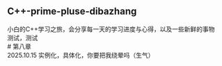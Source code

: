 ## C++-prime-pluse-dibazhang
小白的C++学习之旅，会分享每一天的学习进度与心得，以及一些新鲜的事物
<br>测试，测试
<br># 第八章
<br>2025.10.15 实例化，具体化，你要把我绕晕吗（生气）
